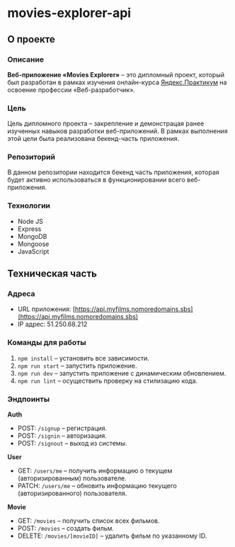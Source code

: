 # movies-explorer-api
## О проекте

### Описание
**Веб-приложение «Movies Explorer»** – это дипломный проект, который был разработан в рамках изучения
онлайн-курса [Яндекс.Практикум](https://practicum.yandex.ru/) на освоение профессии «Веб-разработчик».

### Цель
Цель дипломного проекта – закрепление и демонстрацая ранее изученных навыков разработки веб-приложений.
В рамках выполнения этой цели была реализована бекенд-часть приложения.

### Репозиторий
В данном репозитории находится бекенд часть приложения, которая будет активно использоваться в функционировании всего веб-приложения.

### Технологии
- Node JS
- Express
- MongoDB
- Mongoose
- JavaScript
## Техническая часть

### Адреса
- URL приложения: [https://api.myfilms.nomoredomains.sbs](https://api.myfilms.nomoredomains.sbs)
- IP адрес: 51.250.68.212 

### Команды для работы
1. `npm install` – установить все зависимости.
2. `npm run start` – запустить приложение.
3. `npm run dev` – запустить приложение с динамическим обновлением.
4. `npm run lint` – осуществить проверку на стилизацию кода.

### Эндпоинты
**Auth**
- POST: `/signup` – регистрация.
- POST: `/signin` – авторизация.
- POST: `/signout` – выход из системы.

**User**
- GET: `/users/me` – получить информацию о текущем (авторизированным) пользователе.
- PATCH: `/users/me` – обновить информацию текущего (авторизированного) пользователя.

**Movie**
- GET: `/movies` – получить список всех фильмов.
- POST: `/movies` – создать фильм.
- DELETE: `/movies/[movieID]` – удалить фильм по указанному ID.